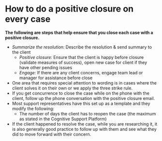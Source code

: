 # How to do a positive closure on every case

**The following are steps that help ensure that you close each case with a positive closure.**
* _Summarize the resolution:_ Describe the resolution & send summary to the client
  * _Positive closure:_ Ensure that the client is happy before closure (validate measures of success), open new case for client if they have other pending issues
  * _Engage:_ If there are any client concerns, engage team lead or manager for assistance before close
* One area that requires special attention to wording is in cases where the client solves it on their own or we apply the three strike rule.
* If you get concurrence to close the case while on the phone with the client, follow up the phone conversation with the positive closure email.
* Most support representatives have this set up as a template and they modify the following:
  * The number of days the client has to reopen the case (the maximum as stated in the Cognitive Support Platform)
* If the client happened to resolve the case, while you are researching it, it is also generally good practice to follow up with them and see what they did to move forward with their concern. 
